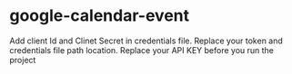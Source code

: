 # google-calendar-event

Add client Id and Clinet Secret in credentials file.
Replace your token and credentials file path location.
Replace your API KEY before you run the project
